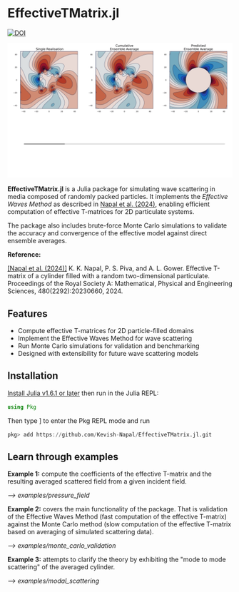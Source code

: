 # EffectiveTMatrix.jl

[![DOI](https://zenodo.org/badge/DOI/10.5281/zenodo.10529120.svg)](https://doi.org/10.5281/zenodo.10529120)

<p align="center">
  <img src="animation1.gif" width="700" />
</p>

**EffectiveTMatrix.jl** is a Julia package for simulating wave scattering in media composed of randomly packed particles. It implements the *Effective Waves Method* as described in [Napal et al. (2024)](https://royalsocietypublishing.org/doi/full/10.1098/rspa.2023.0660), enabling efficient computation of effective T-matrices for 2D particulate systems.

The package also includes brute-force Monte Carlo simulations to validate the accuracy and convergence of the effective model against direct ensemble averages.

**Reference:**

[[Napal et al. (2024)]](https://royalsocietypublishing.org/doi/full/10.1098/rspa.2023.0660)  K. K. Napal, P. S. Piva, and A. L. Gower. Effective T-matrix of a cylinder filled with a random two-dimensional particulate. Proceedings of the Royal Society A: Mathematical, Physical and Engineering Sciences, 480(2292):20230660, 2024.

## Features

- Compute effective T-matrices for 2D particle-filled domains
- Implement the Effective Waves Method for wave scattering
- Run Monte Carlo simulations for validation and benchmarking
- Designed with extensibility for future wave scattering models


## Installation

[Install Julia v1.6.1 or later](https://julialang.org/downloads/) then run in the Julia REPL:

```julia
using Pkg
```

Then type ] to enter the Pkg REPL mode and run
```julia
pkg> add https://github.com/Kevish-Napal/EffectiveTMatrix.jl.git
```

## Learn through examples

**Example 1:** compute the coefficients of the effective T-matrix and the resulting averaged scattered field from a given incident field.

*--> examples/pressure_field* 

**Example 2:** covers the main functionality of the package. That is validation of the Effective Waves Method (fast computation of the effective T-matrix) against the Monte Carlo method (slow computation of the effective T-matrix based on averaging of simulated scattering data).

*--> examples/monte_carlo_validation*

**Example 3:** attempts to clarify the theory by exhibiting the "mode to mode scattering" of the averaged cylinder.

*--> examples/modal_scattering*

